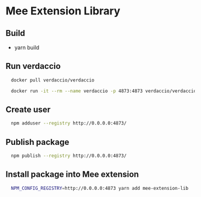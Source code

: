 # Mee Extension Library

## Build

- yarn build

## Run verdaccio

```sh
  docker pull verdaccio/verdaccio
```
```sh
  docker run -it --rm --name verdaccio -p 4873:4873 verdaccio/verdaccio
```

## Create user

```sh
  npm adduser --registry http://0.0.0.0:4873/
```

## Publish package

```sh
  npm publish --registry http://0.0.0.0:4873/
```

## Install package into Mee extension
```sh
  NPM_CONFIG_REGISTRY=http://0.0.0.0:4873 yarn add mee-extension-lib
```
